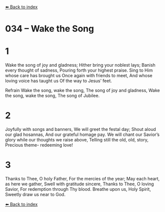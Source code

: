 [⬅️ Back to index](../README.md)

# 034 – Wake the Song


# 1
Wake the song of joy and gladness;
Hither bring your noblest lays;
Banish every thought of sadness,
Pouring forth your highest praise.
Sing to Him whose care has brought us
Once again with friends to meet,
And whose loving voice has taught us
Of the way to Jesus’ feet.

Refrain
Wake the song, wake the song,
The song of joy and gladness,
Wake the song, wake the song,
The song of Jubilee.

# 2
Joyfully with songs and banners,
We will greet the festal day;
Shout aloud our glad hosannas,
And our grateful homage pay.
We will chant our Savior’s glory
while our thoughts we raise above,
Telling still the old, old, story,
Precious theme- redeeming love!

# 3
Thanks to Thee, O holy Father,
For the mercies of the year;
May each heart, as here we gather,
Swell with gratitude sincere,
Thanks to Thee, O loving Savior,
For redemption through Thy blood.
Breathe upon us, Holy Spirit,
Sweetly draw us near to God.

[⬅️ Back to index](../README.md)
